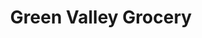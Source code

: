 ---
title: "Green Valley Grocery"
url: /henderson/green-valley-grocery-conestoga-way/
shop: convenience
---